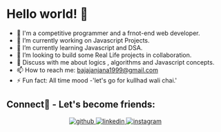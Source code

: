 ### <h1> Hello world! 👋 </h1>

<!--
**bajajanjana/bajajanjana** is a ✨ _special_ ✨ repository because its `README.md` (this file) appears on your GitHub profile.

Here are some ideas to get you started:
-->

- 🧑 I'm a competitive programmer and a frnot-end web developer.
- 🔭 I’m currently working on Javascript Projects.
- 🌱 I’m currently learning Javascript and DSA.
- 👯 I’m looking to build some Real Life projects in collaboration.
- 💬 Discuss with me about logics , algorithms and Javascript concepts.
- 📫 How to reach me: bajajanjana1999@gmail.com
- ⚡ Fun fact: All time mood -'let's go for kullhad wali chai.'

## Connect🙌 - Let's become friends:
<div align="center">
<a href="https://github.com/bajajanjana" target="_blank">
<img src=https://img.shields.io/badge/github-%2324292e.svg?&style=for-the-badge&logo=github&logoColor=white alt=github style="margin-bottom: 5px;" />
</a>
<a href="https://www.linkedin.com/in/anjana-bajaj-395870194/" target="_blank">
<img src=https://img.shields.io/badge/linkedin-%231E77B5.svg?&style=for-the-badge&logo=linkedin&logoColor=white alt=linkedin style="margin-bottom: 5px;" />
</a>
<a href="https://www.instagram.com/anjana_b99/" target="_blank">
<img src=https://img.shields.io/badge/instagram-%23000000.svg?&style=for-the-badge&logo=instagram&logoColor=white alt=instagram style="margin-bottom: 5px;" />
</a>
</div> 
